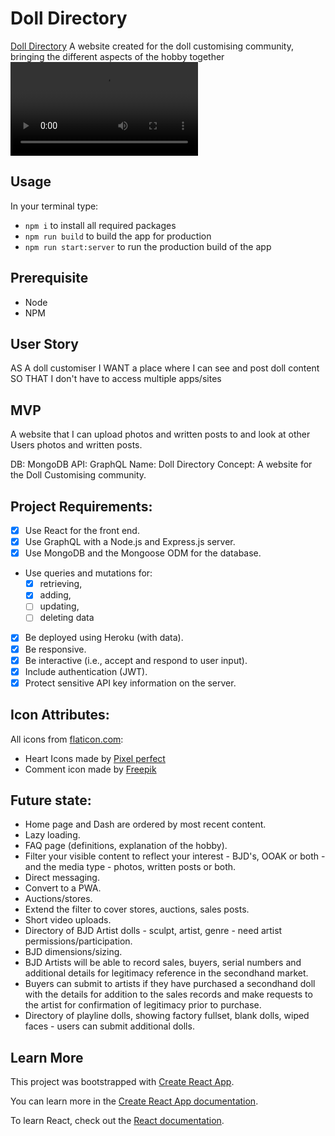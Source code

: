 # Doll Directory

[Doll Directory](https://doll-directory.herokuapp.com/)
A website created for the doll customising community, bringing the different aspects of the hobby together
![Video demonstration of Doll Directory](./public/dollDirDemo.mov)

## Usage

In your terminal type:

- `npm i` to install all required packages
- `npm run build` to build the app for production
- `npm run start:server` to run the production build of the app

## Prerequisite

- Node
- NPM

## User Story

AS A doll customiser
I WANT a place where I can see and post doll content
SO THAT I don't have to access multiple apps/sites

## MVP

A website that I can upload photos and written posts to and look at other Users photos and written posts.

DB: MongoDB
API: GraphQL
Name: Doll Directory
Concept:
A website for the Doll Customising community.

## Project Requirements:

- [x] Use React for the front end.
- [x] Use GraphQL with a Node.js and Express.js server.
- [x] Use MongoDB and the Mongoose ODM for the database.
- Use queries and mutations for:
  - [x] retrieving,
  - [x] adding,
  - [ ] updating,
  - [ ] deleting data
- [x] Be deployed using Heroku (with data).
- [x] Be responsive.
- [x] Be interactive (i.e., accept and respond to user input).
- [x] Include authentication (JWT).
- [x] Protect sensitive API key information on the server.

## Icon Attributes:

All icons from [flaticon.com](https://www.flaticon.com/):

- Heart Icons made by [Pixel perfect](https://icon54.com/)
- Comment icon made by [Freepik](https://www.freepik.com)

<!--
heart icons: `<div>Icons made by <a href="https://icon54.com/" title="Pixel perfect">Pixel perfect</a> from <a href="https://www.flaticon.com/" title="Flaticon">www.flaticon.com</a></div>`

comment icon: `<div>Icons made by <a href="https://www.freepik.com" title="Freepik">Freepik</a> from <a href="https://www.flaticon.com/" title="Flaticon">www.flaticon.com</a></div>` -->

## Future state:

- Home page and Dash are ordered by most recent content.
- Lazy loading.
- FAQ page (definitions, explanation of the hobby).
- Filter your visible content to reflect your interest - BJD's, OOAK or both - and the media type - photos, written posts or both.
- Direct messaging.
- Convert to a PWA.
- Auctions/stores.
- Extend the filter to cover stores, auctions, sales posts.
- Short video uploads.
- Directory of BJD Artist dolls - sculpt, artist, genre - need artist permissions/participation.
- BJD dimensions/sizing.
- BJD Artists will be able to record sales, buyers, serial numbers and additional details for legitimacy reference in the secondhand market.
- Buyers can submit to artists if they have purchased a secondhand doll with the details for addition to the sales records and make requests to the artist for confirmation of legitimacy prior to purchase.
- Directory of playline dolls, showing factory fullset, blank dolls, wiped faces - users can submit additional dolls.

<!-- ## Business Context -->

## Learn More

This project was bootstrapped with [Create React App](https://github.com/facebook/create-react-app).

You can learn more in the [Create React App documentation](https://facebook.github.io/create-react-app/docs/getting-started).

To learn React, check out the [React documentation](https://reactjs.org/).
